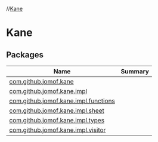 //[Kane](index.md)



# Kane  


## Packages  
  
|  Name|  Summary| 
|---|---|
| <a name="com.github.jomof.kane////PointingToDeclaration/"></a>[com.github.jomof.kane](com.github.jomof.kane/index.md) | 
| <a name="com.github.jomof.kane.impl////PointingToDeclaration/"></a>[com.github.jomof.kane.impl](com.github.jomof.kane.impl/index.md) | 
| <a name="com.github.jomof.kane.impl.functions////PointingToDeclaration/"></a>[com.github.jomof.kane.impl.functions](com.github.jomof.kane.impl.functions/index.md) | 
| <a name="com.github.jomof.kane.impl.sheet////PointingToDeclaration/"></a>[com.github.jomof.kane.impl.sheet](com.github.jomof.kane.impl.sheet/index.md) | 
| <a name="com.github.jomof.kane.impl.types////PointingToDeclaration/"></a>[com.github.jomof.kane.impl.types](com.github.jomof.kane.impl.types/index.md) | 
| <a name="com.github.jomof.kane.impl.visitor////PointingToDeclaration/"></a>[com.github.jomof.kane.impl.visitor](com.github.jomof.kane.impl.visitor/index.md) | 

